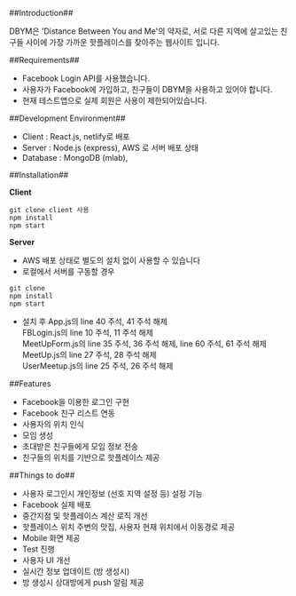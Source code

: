 ##Introduction##

DBYM은 'Distance Between You and Me'의 약자로, 서로 다른 지역에 살고있는 친구들 사이에 가장 가까운 핫플레이스를 찾아주는 웹사이트 입니다.



##Requirements##

- Facebook Login API를 사용했습니다.
- 사용자가 Facebook에 가입하고, 친구들이 DBYM을 사용하고 있어야 합니다.
- 현재 테스트앱으로 실제 회원은 사용이 제한되어있습니다.



##Development Environment##

- Client : React.js, netlify로 배포
- Server : Node.js (express), AWS 로 서버 배포 상태
- Database :  MongoDB (mlab),



##Installation##

**Client**

```
git clone client 사용
npm install
npm start
```

**Server**

- AWS 배포 상태로 별도의 설치 없이 사용할 수 있습니다
- 로컬에서 서버를 구동할 경우

```
git clone
npm install
npm start
```

- 설치 후 App.js의 line 40 주석, 41 주석 해제  
  	FBLogin.js의 line 10 주석, 11 주석 해제  
  	MeetUpForm.js의 line 35 주석, 36 주석 해제, line 60 주석, 61 주석 해제  
  	MeetUp.js의 line 27 주석, 28 주석 해제  
  	UserMeetup.js의 line 25 주석, 26 주석 해제

##Features

- Facebook을 이용한 로그인 구현
- Facebook 친구 리스트 연동
- 사용자의 위치 인식
- 모임 생성
- 초대받은 친구들에게 모임 정보 전송
- 친구들의 위치를 기반으로 핫플레이스 제공



##Things to do##

- 사용자 로그인시 개인정보 (선호 지역 설정 등) 설정 기능
- Facebook 실제 배포
- 중간지점 및 핫플레이스 계산 로직 개선
- 핫플레이스 위치 주변의 맛집, 사용자 현재 위치에서 이동경로 제공
- Mobile 화면 제공
- Test 진행
- 사용자 UI 개선
- 실시간 정보 업데이트 (방 생성시)
- 방 생성시 상대방에게 push 알림 제공